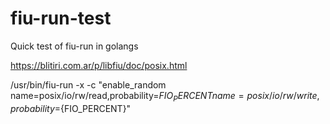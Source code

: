 # fiu-run-test

Quick test of fiu-run in golangs

https://blitiri.com.ar/p/libfiu/doc/posix.html

/usr/bin/fiu-run -x -c "enable_random name=posix/io/rw/read,probability=${FIO_PERCENT} name=posix/io/rw/write,probability=${FIO_PERCENT}"
